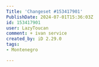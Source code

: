```yaml
---
Title: 'Changeset #153417901'
PublishDate: 2024-07-01T15:36:03Z
id: 153417901
user: LazyToucan
comment: + ivan service
created_by: iD 2.29.0
tags:
- Montenegro

---
```

